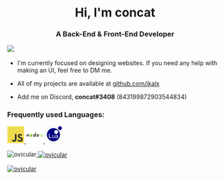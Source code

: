 <h1 align='center'>Hi, I'm concat</h1>
<h3 align='center'>A Back-End & Front-End Developer</h3>

<p align='left'><img src='https://komarev.com/ghpvc/?username=ikalx'/></p>

- I'm currently focused on designing websites. If you need any help with making an UI, feel free to DM me.

- All of my projects are available at [github.com/ikalx](github.com/ikalx)

- Add me on Discord, **concat#3408** (843199872903544834)

<h3 align='left'>Frequently used Languages:</h3>
<a href='https://developer.mozilla.org/en-US/docs/Web/JavaScript' target='_blank' rel='noreferrer'> <img src='https://raw.githubusercontent.com/devicons/devicon/master/icons/javascript/javascript-original.svg' width='40' height='40'/> </a>
<a href='https://nodejs.org' target='_blank' rel='noreferrer'> <img src='https://raw.githubusercontent.com/devicons/devicon/master/icons/nodejs/nodejs-original-wordmark.svg' width='40' height='40'/> </a>
<a href='https://lua.org' target='_blank' rel='noreferrer'> <img src='https://raw.githubusercontent.com/devicons/devicon/master/icons/lua/lua-original-wordmark.svg' width='40' height='40'/> </p>

<p><img align="left" src="https://github-readme-stats.vercel.app/api/top-langs?username=ovicular&show_icons=true&locale=en&layout=compact" alt="ovicular" /></p>

<p>&nbsp;<img align="center" src="https://github-readme-stats.vercel.app/api?username=ovicular&show_icons=true&locale=en" alt="ovicular" /></p>

<p><img align="center" src="https://github-readme-streak-stats.herokuapp.com/?user=ovicular&" alt="ovicular" /></p>
